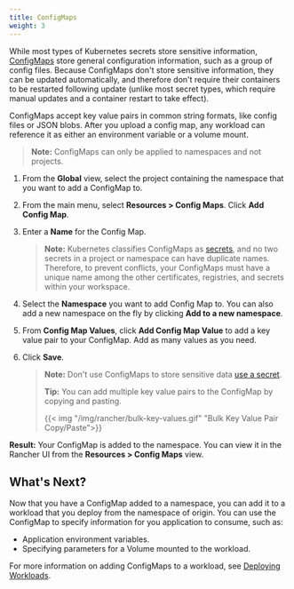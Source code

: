 ```yaml
---
title: ConfigMaps
weight: 3
---
```



While most types of Kubernetes secrets store sensitive information, [ConfigMaps](https://kubernetes.io/docs/tasks/configure-pod-container/configure-pod-configmap/) store general configuration information, such as a group of config files. Because ConfigMaps don't store sensitive information, they can be updated automatically, and therefore don't require their containers to be restarted following update (unlike most secret types, which require manual updates and a container restart to take effect).

ConfigMaps accept key value pairs in common string formats, like config files or JSON blobs. After you upload a config map, any workload can reference it as either an environment variable or a volume mount.

>**Note:** ConfigMaps can only be applied to namespaces and not projects.

1. From the **Global** view, select the project containing the namespace that you want to add a ConfigMap to.

1. From the main menu, select **Resources > Config Maps**. Click **Add Config Map**.

1. Enter a **Name** for the Config Map.

    >**Note:** Kubernetes classifies ConfigMaps as [secrets](https://kubernetes.io/docs/concepts/configuration/secret/), and no two secrets in a project or namespace can have duplicate names. Therefore, to prevent conflicts, your ConfigMaps must have a unique name among the other certificates, registries, and secrets within your workspace.

1. Select the **Namespace** you want to add Config Map to. You can also add a new namespace on the fly by clicking **Add to a new namespace**.

1. From **Config Map Values**, click **Add Config Map Value** to add a key value pair to your ConfigMap. Add as many values as you need.

1. Click **Save**.

	>**Note:** Don't use ConfigMaps to store sensitive data [use a secret]({{<baseurl>}}/rancher/v2.x/en/k8s-in-rancher/secrets/).
	>
	>**Tip:** You can add multiple key value pairs to the ConfigMap by copying and pasting.
	>
    > {{< img "/img/rancher/bulk-key-values.gif" "Bulk Key Value Pair Copy/Paste">}}

**Result:** Your ConfigMap is added to the namespace. You can view it in the Rancher UI from the **Resources > Config Maps** view.

## What's Next?

Now that you have a ConfigMap added to a namespace, you can add it to a workload that you deploy from the namespace of origin. You can use the ConfigMap to specify information for you application to consume, such as:

- Application environment variables.
- Specifying parameters for a Volume mounted to the workload.

For more information on adding ConfigMaps to a workload, see [Deploying Workloads]({{<baseurl>}}/rancher/v2.x/en/k8s-in-rancher/workloads/deploy-workloads/).
